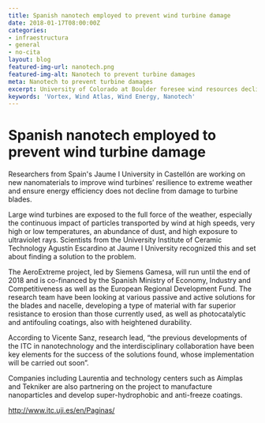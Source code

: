 ```yaml
---
title: Spanish nanotech employed to prevent wind turbine damage
date: 2018-01-17T08:00:00Z
categories:
- infraestructura
- general
- no-cita
layout: blog
featured-img-url: nanotech.png
featured-img-alt: Nanotech to prevent turbine damages
meta: Nanotech to prevent turbine damages
excerpt: University of Colorado at Boulder foresee wind resources declining in the northern hemisphere, with a sharp increase in several hotspot regions in the southern half of the planet.
keywords: 'Vortex, Wind Atlas, Wind Energy, Nanotech'
---
```


# Spanish nanotech employed to prevent wind turbine damage

Researchers from Spain's Jaume I University in Castellón are working on new nanomaterials to improve wind turbines’ resilience to extreme weather and ensure energy efficiency does not decline from damage to turbine blades.

Large wind turbines are exposed to the full force of the weather, especially the continuous impact of particles transported by wind at high speeds, very high or low temperatures, an abundance of dust, and high exposure to ultraviolet rays. Scientists from the University Institute of Ceramic Technology Agustín Escardino at Jaume I University recognized this and set about finding a solution to the problem.

The AeroExtreme project, led by Siemens Gamesa, will run until the end of 2018 and is co-financed by the Spanish Ministry of Economy, Industry and Competitiveness as well as the European Regional Development Fund. The research team have been looking at various passive and active solutions for the blades and nacelle, developing a type of material with far superior resistance to erosion than those currently used, as well as photocatalytic and antifouling coatings, also with heightened durability.

According to Vicente Sanz, research lead, “the previous developments of the ITC in nanotechnology and the interdisciplinary collaboration have been key elements for the success of the solutions found, whose implementation will be carried out soon”.

Companies including Laurentia and technology centers such as Aimplas and Tekniker are also partnering on the project to manufacture nanoparticles and develop super-hydrophobic and anti-freeze coatings.

http://www.itc.uji.es/en/Paginas/
